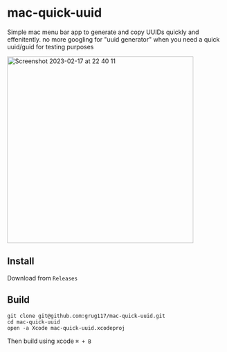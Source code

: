 # mac-quick-uuid

Simple mac menu bar app to generate and copy UUIDs quickly and effenitently. no more googling for "uuid generator" when you need a quick uuid/guid for testing purposes

<img width="430" alt="Screenshot 2023-02-17 at 22 40 11" src="https://user-images.githubusercontent.com/21131171/219811028-da0b1923-0923-43a0-8915-61937d06b658.png">

## Install

Download from `Releases`

## Build
```
git clone git@github.com:grug117/mac-quick-uuid.git
cd mac-quick-uuid
open -a Xcode mac-quick-uuid.xcodeproj
```

Then build using xcode `⌘ + B`
